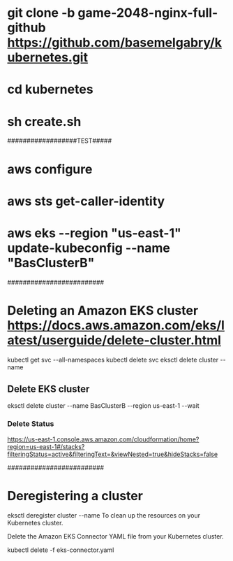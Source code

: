 # git clone -b game-2048-nginx-full-github https://github.com/basemelgabry/kubernetes.git
# cd kubernetes
# sh create.sh

##################TEST#####
 # aws configure
 # aws sts get-caller-identity
 # aws eks --region "us-east-1" update-kubeconfig --name "BasClusterB"
#########################
# Deleting an Amazon EKS cluster https://docs.aws.amazon.com/eks/latest/userguide/delete-cluster.html
kubectl get svc --all-namespaces
kubectl delete svc <service-name>
eksctl delete cluster --name <prod>


## Delete EKS cluster
eksctl delete cluster --name BasClusterB --region us-east-1 --wait
### Delete Status
https://us-east-1.console.aws.amazon.com/cloudformation/home?region=us-east-1#/stacks?filteringStatus=active&filteringText=&viewNested=true&hideStacks=false
  
#########################
  
# Deregistering a cluster
  eksctl deregister cluster --name
To clean up the resources on your Kubernetes cluster.

Delete the Amazon EKS Connector YAML file from your Kubernetes cluster.

kubectl delete -f eks-connector.yaml

